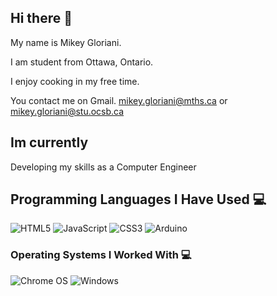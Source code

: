 ## Hi there 👋
My name is Mikey Gloriani. 

I am student from Ottawa, Ontario.

I enjoy cooking in my free time.

You contact me on Gmail. mikey.gloriani@mths.ca or mikey.gloriani@stu.ocsb.ca

## Im currently
Developing my skills as a Computer Engineer

## Programming Languages I Have Used 💻
![HTML5](https://img.shields.io/badge/html5-%23E34F26.svg?style=for-the-badge&logo=html5&logoColor=white) 	![JavaScript](https://img.shields.io/badge/javascript-%23323330.svg?style=for-the-badge&logo=javascript&logoColor=%23F7DF1E) ![CSS3](https://img.shields.io/badge/css3-%231572B6.svg?style=for-the-badge&logo=css3&logoColor=white) ![Arduino](https://img.shields.io/badge/-Arduino-00979D?style=for-the-badge&logo=Arduino&logoColor=white)

### Operating Systems I Worked With 💻
![Chrome OS](https://img.shields.io/badge/chrome%20os-3d89fc?style=for-the-badge&logo=google%20chrome&logoColor=white)
  ![Windows](https://img.shields.io/badge/Windows-0078D6?style=for-the-badge&logo=windows&logoColor=white)
<!--
**MikeyGloriani/MikeyGloriani** is a ✨ _special_ ✨ repository because its `README.md` (this file) appears on your GitHub profile.

Here are some ideas to get you started:

- 🔭 I’m currently working on ...
- 🌱 I’m currently learning ...
- 👯 I’m looking to collaborate on ...
- 🤔 I’m looking for help with ...
- 💬 Ask me about ...
- 📫 How to reach me: ...
- 😄 Pronouns: ...
- ⚡ Fun fact: ...
-->
